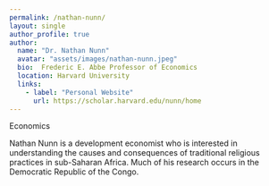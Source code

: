 ```yaml
---
permalink: /nathan-nunn/
layout: single
author_profile: true
author:
  name: "Dr. Nathan Nunn"
  avatar: "assets/images/nathan-nunn.jpeg"
  bio:  Frederic E. Abbe Professor of Economics
  location: Harvard University
  links:
    - label: "Personal Website"
      url: https://scholar.harvard.edu/nunn/home
---
```


Economics

Nathan Nunn is a development economist who is interested in understanding the causes and consequences of traditional religious practices in sub-Saharan Africa. Much of his research occurs in the Democratic Republic of the Congo.
